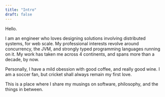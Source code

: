 ```yaml
---
title: "Intro"
draft: false
---
```


Hello.

I am an engineer who loves designing solutions involving distributed systems, for web scale. My professional interests revolve around concurrency, the JVM, and strongly typed programming languages running on it. 
My work has taken me across 4 continents, and spans more than a decade, by now.

Personally, I have a mild obession with good coffee, and really good wine. I am a soccer fan, but cricket shall always remain my first love.

This is a place where I share my musings on software, philosophy, and the things in between.

